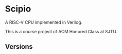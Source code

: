 # Scipio

 A RISC-V CPU implemented in Verilog.

 This is a course project of ACM Honored Class at SJTU.

## Versions
